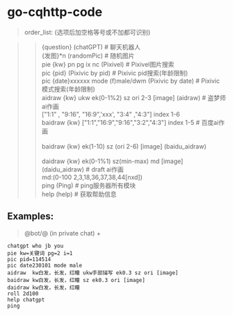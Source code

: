go-cqhttp-code
====

>order_list: (选项后加空格等号或不加都可识别)

>> {question}													  (chatGPT)           # 聊天机器人<br>
   {发图}*n                                          (randomPic)         # 随机图片<br>
   pie {kw} pn pg ix nc                              (Pixivel)           # Pixivel图片搜索<br>
   pic {pid}                                         (Pixivic by pid)    # Pixivic pid搜索(年龄限制)<br>
   pic {date}xxxxxx mode (f)male/dwm                 (Pixivic by date)   # Pixivic 模式搜索(年龄限制)<br>
   aidraw  {kw} ukw ek(0-1%2) sz ori 2-3 [image]     (aidraw)            # 盗梦师ai作画<br>
            ["1:1" , "9:16", "16:9",'xxx', "3:4" ,"4:3"] index 1-6<br>
   baidraw {kw}  ["1:1","16:9","9:16","3:2","4:3"]   index 1-5           # 百度ai作画<br>                
   baidraw {kw} ek(1-10)  sz (ori 2-6) [image]       (baidu_aidraw)<br>      
   daidraw {kw} ek(0-1%1) sz(min-max) md [image]     (daidu_aidraw)      # draft ai作画<br>
                            md:(0-100 2,3,18,36,37,38,44[nxd])<br>
   ping                                              (Ping)              # ping服务器所有模块<br> 
   help                                              (help)              # 获取帮助信息<br>


Examples:
--
>@bot/@ (in private chat) +<br>
>>
    chatgpt who jb you
    pie kw=关键词 pg=2 i=1
    pic pid=114514
    pic date230101 mode male
    aidraw  kw白发，长发，红瞳 ukw手部描写 ek0.3 sz ori [image]
    baidraw kw白发，长发，红瞳 sz ek0.3 ori [image]
    daidraw kw白发，长发，红瞳
    roll 2d100
    help chatgpt
    ping

